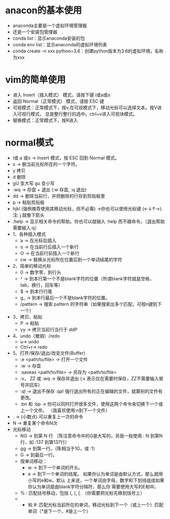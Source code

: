# anacon的基本使用
- anaconda主要是一个虚拟环境管理器
- 还是一个安装包管理器
- conda list：显示anaconda安装的包
- conda env list：显示anaconda的虚拟环境列表
- conda create -n xxx python=3.6：创建python版本为3.6的虚拟环境，名称为xxx

# vim的简单使用
- 进入 Insert（插入模式） 模式，请按下键 i或a或o 
- 返回 Normal（正常模式） 模式，请按 ESC 键
- 可视模式：正常模式下，按v,在可视模式下，移动光标可以选择文本。按V进入可视行模式， 
总是整行整行的选中。ctrl+v进入可视块模式。
- 替换模式：正常模式下，按R进入
# normal模式
- i或 a 或o →  Insert 模式，按 ESC 回到 Normal 模式。
- x →  删当前光标所在的一个字符。
- y  拷贝
- d  删除
- gU 变大写  gu  变小写
- :wq → 存盘 + 退出 (:w 存盘, :q 退出)
- dd →  删除当前行，并把删除的行存到剪贴板里
- p → 粘贴剪贴板
- hjkl (强例推荐使用其移动光标，但不必需) →你也可以使用光标键 (←↓↑→). 注: j 就像下箭头
- :help <command> → 显示相关命令的帮助。你也可以就输入 :help 而不跟命令。（退出帮助需要输入:q）
- 1、各种插入模式
    - a → 在光标后插入
    - o → 在当前行后插入一个新行
    - O → 在当前行前插入一个新行
    - cw → 替换从光标所在位置后到一个单词结尾的字符
- 2、简单的移动光标
    - 0 → 数字零，到行头
    - ^ → 到本行第一个不是blank字符的位置（所谓blank字符就是空格，tab，换行，回车等）
    - $ → 到本行行尾
    - g_ → 到本行最后一个不是blank字符的位置。
    - /pattern → 搜索 pattern 的字符串（如果搜索出多个匹配，可按n键到下一个）
- 3、拷贝、粘贴
    - P → 粘贴
    - yy → 拷贝当前行当行于 ddP
- 4、undo（撤销）/redo
    - u→ undo
    - Ctrl+r→ redo
- 5、打开/保存/退出/改变文件(Buffer)
    - :e <path/to/file> → 打开一个文件
    - :w → 存盘
    - :saveas <path/to/file> → 另存为 <path/to/file>
    - :x， ZZ 或 :wq → 保存并退出 (:x 表示仅在需要时保存，ZZ不需要输入冒号并回车)
    - :q! → 退出不保存 :qa! 强行退出所有的正在编辑的文件，就算别的文件有更改。
    - :bn 和 :bp → 你可以同时打开很多文件，使用这两个命令来切换下一个或上一个文件。
    （我喜欢使用:n到下一个文件）
- . → (小数点) 可以重复上一次的命令
- N<command> → 重复某个命令N次
- 光标移动
    - NG → 到第 N 行 （陈注意命令中的G是大写的，另我一般使用 : N 到第N行，如 :137 到第137行）
    - gg → 到第一行。（陈相当于1G，或 :1）
    - G → 到最后一行。
    - 按单词移动：
        - w → 到下一个单词的开头。
        - e → 到下一个单词的结尾。 如果你认为单词是由默认方式，那么就用小写的e和w。默认
        上来说，一个单词由字母，数字和下划线组成如果你认为单词是由blank字符分隔符，那么你
        需要使用大写的E和W。
    - % : 匹配括号移动，包括 (, {, [. （你需要把光标先移到括号上）
    - * 和 #:  匹配光标当前所在的单词，移动光标到下一个（或上一个）匹配单词（*是下一个，#是上一个）
